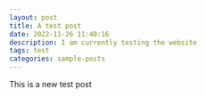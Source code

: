 ```yaml
---
layout: post
title: A test post
date: 2022-11-26 11:40:16
description: I am currently testing the website
tags: test
categories: sample-posts
---
```


This is a new test post